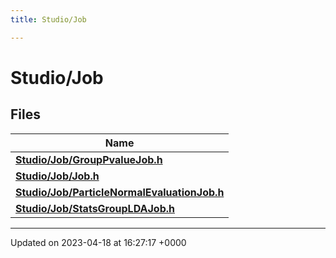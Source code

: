```yaml
---
title: Studio/Job

---
```


# Studio/Job



## Files

| Name           |
| -------------- |
| **[Studio/Job/GroupPvalueJob.h](../Files/GroupPvalueJob_8h.md#file-grouppvaluejob.h)**  |
| **[Studio/Job/Job.h](../Files/Job_8h.md#file-job.h)**  |
| **[Studio/Job/ParticleNormalEvaluationJob.h](../Files/ParticleNormalEvaluationJob_8h.md#file-particlenormalevaluationjob.h)**  |
| **[Studio/Job/StatsGroupLDAJob.h](../Files/StatsGroupLDAJob_8h.md#file-statsgroupldajob.h)**  |






-------------------------------

Updated on 2023-04-18 at 16:27:17 +0000
